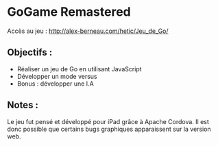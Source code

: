 # GoGame Remastered
Accès au jeu : http://alex-berneau.com/hetic/Jeu_de_Go/


## Objectifs :
- Réaliser un jeu de Go en utilisant JavaScript
- Développer un mode versus 
- Bonus : développer une I.A

## Notes :
Le jeu fut pensé et développé pour iPad grâce à Apache Cordova. Il est donc possible que certains bugs graphiques apparaissent sur la version web.
